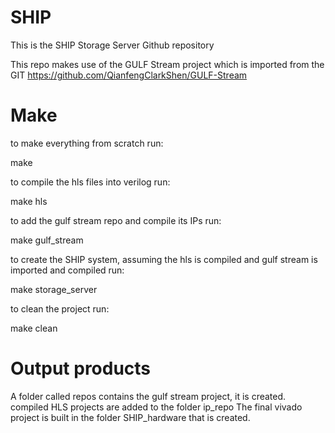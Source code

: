 # SHIP

 
This is the SHIP Storage Server Github repository

This repo makes use of the GULF Stream project which is imported from the GIT
https://github.com/QianfengClarkShen/GULF-Stream

# Make

to make everything from scratch run:

make

to compile the hls files into verilog run:

make hls

to add the gulf stream repo and compile its IPs run:

make gulf_stream

to create the SHIP system, assuming the hls is compiled and gulf stream is imported and compiled run:

make storage_server

to clean the project run:

make clean

# Output products

A folder called repos contains the gulf stream project, it is created.
compiled HLS projects are added to the folder ip_repo
The final vivado project is built in the folder SHIP_hardware that is created.
